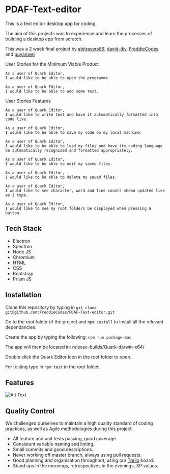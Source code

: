# PDAF-Text-editor

This is a text editor desktop app for coding.

The aim of this projects was to experience and learn the processes of building a desktop app from scratch.

This was a 2 week final project by [abitravers89](https://github.com/abitravers1989), [david-div](https://www.github.com/david-div),
[FreddieCodes](https://github.com/freddiecodes) and
[puyanwei](https://github.com/puyanwei)

User Stories for the Minimum Viable Product

```
As a user of Quark Editor,
I would like to be able to open the programme.

As a user of Quark Editor,
I would like to be able to add some text.
```

User Stories Features

````
As a user of Quark Editor,
I would like to write text and have it automatically formatted into code live.

As a user of Quark Editor,
I would like to be able to save my code on my local machine.

As a user of Quark Editor,
I would like to be able to load my files and have its coding language be automatically recognized and formatted appropriately.

As a user of Quark Editor,
I would like to be able to edit my saved files.

As a user of Quark Editor,
I would like to be able to delete my saved files.

As a user of Quark Editor,
I would like to see character, word and line counts shown updated live as I type.

As a user of Quark Editor,
I would like to see my root folders be displayed when pressing a button.

`````

## Tech Stack
- Electron
- Spectron
- Node JS
- Chromium
- HTML
- CSS
- Bootstrap
- Prism JS

## Installation
Clone this repository by typing in `git clone git@github.com:FreddieCodes/PDAF-Text-editor.git`

Go to the root folder of the project and `npm install` to install all the relevant dependancies.

Create the app by typing the following: `npm run package-mac`

The app will then be located in: release-builds/Quark-darwin-x64/

Double click the Quark Editor Icon in the root folder to open.

For testing type in `npm test` in the root folder.

## Features

![Alt Text](https://github.com/puyanwei/Quark-Text-editor/blob/master/assets/demo.gif)

## Quality Control

We challenged ourselves to maintain a high quality standard of coding practices, as well as Agile methodologies during this project.
- All feature and unit tests passing, good coverage.
- Consistent variable naming and linting.
- Small commits and good descriptions.
- Never working off master branch, always using pull requests.
- Good planning and organisation throughout, using our [Trello](https://trello.com/b/mFZ3IP8U/build-our-own-program-from-scratch) board.
- Stand ups in the mornings, retrospectives in the evenings, XP values.

